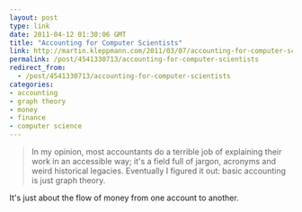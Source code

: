 ```yaml
---
layout: post
type: link
date: 2011-04-12 01:30:06 GMT
title: "Accounting for Computer Scientists"
link: http://martin.kleppmann.com/2011/03/07/accounting-for-computer-scientists.html
permalink: /post/4541330713/accounting-for-computer-scientists
redirect_from: 
  - /post/4541330713/accounting-for-computer-scientists
categories:
- accounting
- graph theory
- money
- finance
- computer science
---
```

<blockquote>In my opinion, most accountants do a terrible job of explaining their work in an accessible way; it's a field full of jargon, acronyms and weird historical legacies. Eventually I figured it out: basic accounting is just graph theory.</blockquote>
It's just about the flow of money from one account to another.